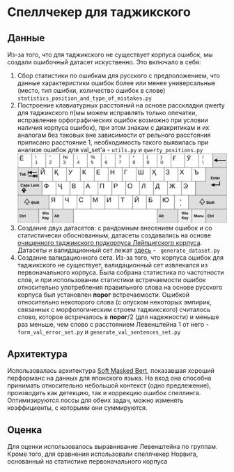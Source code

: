 # Спеллчекер для таджикского

## Данные

Из-за того, что для таджикского не существует корпуса ошибок, мы создали ошибочный датасет искуственно. Это включало в себя:

1. Сбор статистики по ошибкам для русского с предположением, что данные характеристики ошибок более или менее универсальные (место, тип ошибки, количество ошибок в слове) `
statistics_position_and_type_of_mistakes.py`
2. Построение клавиатурных расстояний на основе расскладки qwerty для таджикского п(мы можем исправлять только опечатки, исправление орфографических ошибок возможно при условии наличия корпуса ошибок), при этом знакам с диакритикам и их аналогам без таковых вне зависимости от рельного расстояния приписано расстояние 1, необходимость такого выявилась при анализе ошибок для val_set'а  - `utils.py` и `qwerty_positions.py`
![Tajik keyboard](tajik_keyboard.jpg "Tajik keyboard")
3. Создание двух датасетов: с рандомным внесением ошибок и со статистически обоснованным, датасеты создавались на основе [очищенного таджикского подкорпуса Лейпцигского корпуса](https://huggingface.co/datasets/muhtasham/tajik-corpus). Датасеты и валидационный сет лежат [здесь](https://disk.yandex.ru/d/iC8xJbFjQeIKyA) - `
generate_dataset.py`
4. Создание валидационного сета. Из-за того, что корпуса ошибок для таджикского не существует, валидационный сет извлекался из первоначального корпуса. Была собрана статистика по частотности слов, и при использовании статистики встречаемости ошибок относительно употребления правильного слова на основе русского корпуса был установлен **порог** встречаемости. Ошибкой относительно некоторого слова (с опуском некоторых эмпирик, связанных с морфологическим строем таджикского) считалось слово, которое встречалось в **порог**/2 (для надежности) и меньше раз меньше, чем слово с расстоянием Левенштейна 1 от него - `form_val_error_set.py` и `generate_val_sentences_set.py`

## Архитектура
Использовалась архитектура [Soft Masked Bert](https://arxiv.org/abs/2005.07421), показавшая хороший перформанс на данных для японского языка. На вход она способна принимать относительно небольшой контекст (одно предлежение), производить как детекцию, так и коррекцию ошибок спеллинга. Оптимизируются лоссы для обеих задач, можно изменять коэффициенты, с которыми они суммируются.

## Оценка 

Для оценки использовалось выравнивание Левенштейна по группам. Кроме того, для сравнения использовали спеллчекер Норвига, основанный на статистике первоначального корпуса


